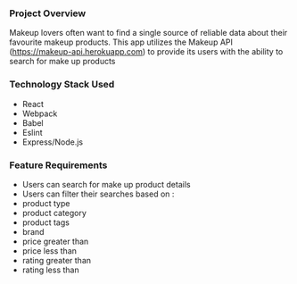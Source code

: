 ### Project Overview
Makeup lovers often want to find a single source of reliable data about their favourite makeup products. This app utilizes the Makeup API (https://makeup-api.herokuapp.com) to provide its users with the ability to search for make up products

### Technology Stack Used
- React
- Webpack
- Babel
- Eslint
- Express/Node.js

### Feature Requirements
- Users can search for make up product details
- Users can filter their searches based on :
 - product type
 - product category
 - product tags
 - brand
 - price greater than
 - price less than
 - rating greater than
 - rating less than



